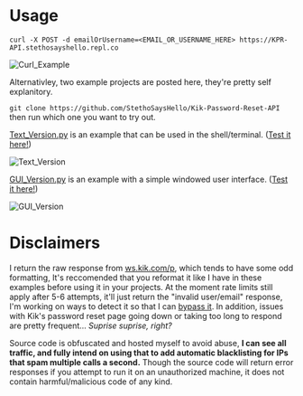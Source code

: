 # Usage
`curl -X POST -d emailOrUsername=<EMAIL_OR_USERNAME_HERE> https://KPR-API.stethosayshello.repl.co`

![Curl_Example](https://im.ezgif.com/tmp/ezgif-1-ac35a1566ce8.gif)

Alternativley, two example projects are posted here, they're pretty self explanitory.

`git clone https://github.com/StethoSaysHello/Kik-Password-Reset-API` then run which one you want to try out.

[Text_Version.py](https://github.com/StethoSaysHello/Kik-Password-Reset-API/blob/main/Text_Version.py) is an example that can be used in the shell/terminal. ([Test it here!](https://replit.com/@StethoSaysHello/KPR-Text?v=1))

![Text_Version](https://im2.ezgif.com/tmp/ezgif-2-8de5829f051e.gif)

[GUI_Version.py](https://github.com/StethoSaysHello/Kik-Password-Reset-API/blob/main/GUI_Version.py) is an example with a simple windowed user interface. ([Test it here!](https://replit.com/@StethoSaysHello/KPR-GUI?v=1))

![GUI_Version](https://im2.ezgif.com/tmp/ezgif-2-201d2ec52566.gif)

# Disclaimers
I return the raw response from [ws.kik.com/p](https://ws.kik.com/p), which tends to have some odd formatting, It's reccomended that you reformat it like I have in these examples before using it in your projects. At the moment rate limits still apply after 5-6 attempts, it'll just return the "invalid user/email" response, I'm working on ways to detect it so that I can [bypass it](https://stackoverflow.com/questions/55872164/how-to-rotate-proxies-on-a-python-requests/68451842#68451842). In addition, issues with Kik's password reset page going down or taking too long to respond are pretty frequent... _Suprise suprise, right?_

Source code is obfuscated and hosted myself to avoid abuse, **I can see all traffic, and fully intend on using that to add automatic blacklisting for IPs that spam multiple calls a second.** Though the source code will return error responses if you attempt to run it on an unauthorized machine, it does not contain harmful/malicious code of any kind.


